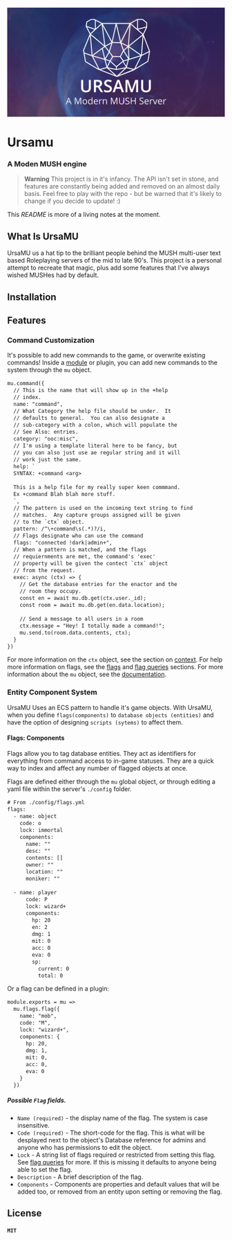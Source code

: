 ![Title Image](ursamu_github_banner.png)

# Ursamu

### A Moden MUSH engine

> **Warning** This project is in it's infancy. The API isn't set in stone, and features are constantly being added and removed on an almost daily basis. Feel free to play with the repo - but be warned that it's likely to change if you decide to update! :)

This _README_ is more of a living notes at the moment.

## What Is UrsaMU

UrsaMU us a hat tip to the brilliant people behind the MUSH multi-user text based Roleplaying servers of the mid to late 90's. This project is a personal attempt to recreate that magic, plus add some features that I've always wished MUSHes had by default.

## Installation

## Features

### Command Customization

It's possible to add new commands to the game, or overwrite existing commands! Inside a [module](#) or plugin, you can add new commands to the system through the `mu` object.

```JS
mu.command({
  // This is the name that will show up in the +help
  // index.
  name: "command",
  // What Category the help file should be under.  It
  // defaults to general.  You can also designate a
  // sub-category with a colon, which will populate the
  // See Also: entries.
  category: "ooc:misc",
  // I'm using a template literal here to be fancy, but
  // you can also just use ae regular string and it will
  // work just the same.
  help: `
  SYNTAX: +command <arg>

  This is a help file for my really super keen commmand.
  Ex +command Blah blah more stuff.
  `,
  // The pattern is used on the incoming text string to find
  // matches.  Any capture groups assigned will be given
  // to the `ctx` object.
  pattern: /^\+command\s(.*)?/i,
  // Flags designate who can use the command
  flags: "connected !dark|admin+",
  // When a pattern is matched, and the flags
  // requiernments are met, the command's 'exec'
  // property will be given the contect `ctx` object
  // from the request.
  exec: async (ctx) => {
    // Get the database entries for the enactor and the
    // room they occupy.
    const en = await mu.db.get(ctx.user._id);
    const room = await mu.db.get(en.data.location);

    // Send a message to all users in a room
    ctx.message = "Hey! I totally made a command!";
    mu.send.to(room.data.contents, ctx);
  }
})
```

For more information on the `ctx` object, see the section on [context](#). For help more information on flags, see the [flags](#) and [flag queries](#) sections. For more information about the `mu` object, see the [documentation](#).

### Entity Component System

UrsaMU Uses an ECS pattern to handle it's game objects. With UrsaMU, when you define `flags(components)` to `database objects (entities)` and have the option of designing `scripts (sytems)` to affect them.

#### Flags: Components

Flags allow you to tag database entities. They act as identifiers for everything from command access to in-game statuses. They are a quick way to index and affect any number of flagged objects at once.

Flags are defined either through the `mu` global object, or through editing a yaml file within the server's `./config` folder.

```YML
# From ./config/flags.yml
flags:
  - name: object
    code: o
    lock: immortal
    components:
      name: ""
      desc: ""
      contents: []
      owner: ""
      location: ""
      moniker: ""

  - name: player
      code: P
      lock: wizard+
      components:
        hp: 20
        en: 2
        dmg: 1
        mit: 0
        acc: 0
        eva: 0
        sp:
          current: 0
          total: 0
```

Or a flag can be defined in a plugin:

```JS
module.exports = mu =>
  mu.flags.flag({
    name: "mob",
    code: "M",
    lock: "wizard+",
    components: {
      hp: 20,
      dmg: 1,
      mit: 0,
      acc: 0,
      eva: 0
    }
  })
```

##### Possible `Flag` fields.

- `Name (required)` - the display name of the flag. The system is case insensitive.
- `Code (required)` - The short-code for the flag. This is what will be desplayed next to the object's Database reference for admins and anyone who has permissions to edit the object.
- `Lock` - A string list of flags required or restricted from setting this flag. See [flag queries](#) for more. If this is missing it defaults to anyone being able to set the flag.
- `Description` - A brief description of the flag.
- `Components` - Components are properties and default values that will be added too, or removed from an entity upon setting or removing the flag.

## License

**`MIT`**
